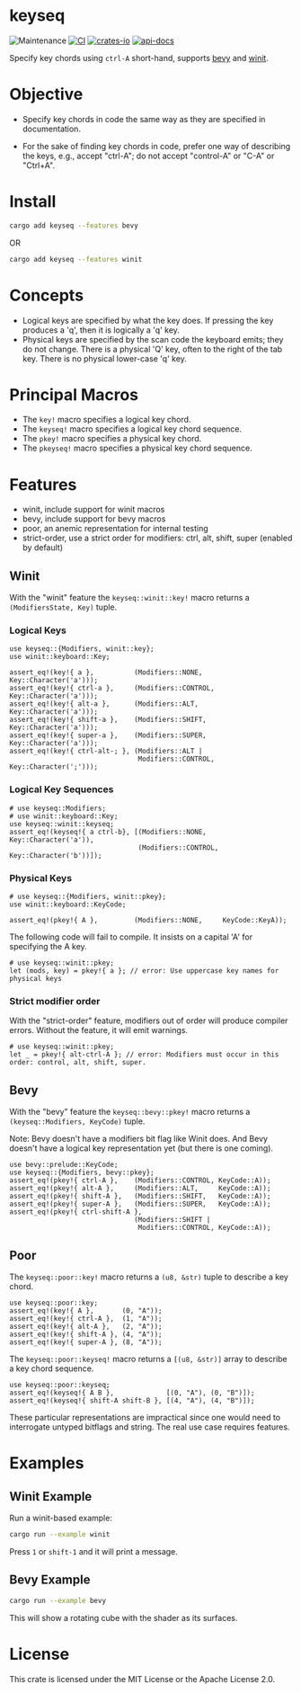 # keyseq
![Maintenance](https://img.shields.io/badge/maintenance-actively--developed-brightgreen.svg)
[![CI](https://github.com/shanecelis/keyseq/actions/workflows/rust.yml/badge.svg)](https://github.com/shanecelis/keyseq/actions)
  [![crates-io](https://img.shields.io/crates/v/keyseq.svg)](https://crates.io/crates/keyseq)
  [![api-docs](https://docs.rs/keyseq/badge.svg)](https://docs.rs/keyseq)

Specify key chords using `ctrl-A` short-hand, supports [bevy](https://bevyengine.org) and
[winit](https://github.com/rust-windowing/winit).

# Objective

* Specify key chords in code the same way as they are specified in
  documentation.

* For the sake of finding key chords in code, prefer one way of
  describing the keys, e.g., accept "ctrl-A"; do not accept "control-A" or "C-A"
  or "Ctrl+A".

# Install

``` sh
cargo add keyseq --features bevy
```

OR 

``` sh
cargo add keyseq --features winit
```

# Concepts

* Logical keys are specified by what the key does. If pressing the key produces
  a 'q', then it is logically a 'q' key.
* Physical keys are specified by the scan code the keyboard emits; they do
  not change. There is a physical 'Q' key, often to the right of the tab key.
  There is no physical lower-case 'q' key.
  
# Principal Macros

* The `key!` macro specifies a logical key chord.
* The `keyseq!` macro specifies a logical key chord sequence.
* The `pkey!` macro specifies a physical key chord.
* The `pkeyseq!` macro specifies a physical key chord sequence.

# Features

* winit, include support for winit macros
* bevy, include support for bevy macros
* poor, an anemic representation for internal testing
* strict-order, use a strict order for modifiers: ctrl, alt, shift, super (enabled by default)

## Winit

With the "winit" feature the `keyseq::winit::key!` macro returns a
`(ModifiersState, Key)` tuple.

### Logical Keys

```
use keyseq::{Modifiers, winit::key};
use winit::keyboard::Key;

assert_eq!(key!{ a },          (Modifiers::NONE,    Key::Character('a')));
assert_eq!(key!{ ctrl-a },     (Modifiers::CONTROL, Key::Character('a')));
assert_eq!(key!{ alt-a },      (Modifiers::ALT,     Key::Character('a')));
assert_eq!(key!{ shift-a },    (Modifiers::SHIFT,   Key::Character('a')));
assert_eq!(key!{ super-a },    (Modifiers::SUPER,   Key::Character('a')));
assert_eq!(key!{ ctrl-alt-; }, (Modifiers::ALT |
                                Modifiers::CONTROL, Key::Character(';')));
```

### Logical Key Sequences
```
# use keyseq::Modifiers;
# use winit::keyboard::Key;
use keyseq::winit::keyseq;
assert_eq!(keyseq!{ a ctrl-b}, [(Modifiers::NONE,    Key::Character('a')),
                                (Modifiers::CONTROL, Key::Character('b'))]);
```

### Physical Keys

```
# use keyseq::{Modifiers, winit::pkey};
use winit::keyboard::KeyCode;

assert_eq!(pkey!{ A },         (Modifiers::NONE,     KeyCode::KeyA));
```

The following code will fail to compile. It insists on a capital 'A' for
specifying the A key.

```compile_fail
# use keyseq::winit::pkey;
let (mods, key) = pkey!{ a }; // error: Use uppercase key names for physical keys
```

### Strict modifier order

With the "strict-order" feature, modifiers out of order will produce compiler
errors. Without the feature, it will emit warnings.

```compile_fail
# use keyseq::winit::pkey;
let _ = pkey!{ alt-ctrl-A }; // error: Modifiers must occur in this order: control, alt, shift, super.
```

## Bevy

With the "bevy" feature the `keyseq::bevy::pkey!` macro returns a
`(keyseq::Modifiers, KeyCode)` tuple.

Note: Bevy doesn't have a modifiers bit flag like Winit does. And Bevy doesn't
have a logical key representation yet (but there is one coming).

```
use bevy::prelude::KeyCode;
use keyseq::{Modifiers, bevy::pkey};
assert_eq!(pkey!{ ctrl-A },    (Modifiers::CONTROL, KeyCode::A));
assert_eq!(pkey!{ alt-A },     (Modifiers::ALT,     KeyCode::A));
assert_eq!(pkey!{ shift-A },   (Modifiers::SHIFT,   KeyCode::A));
assert_eq!(pkey!{ super-A },   (Modifiers::SUPER,   KeyCode::A));
assert_eq!(pkey!{ ctrl-shift-A }, 
                               (Modifiers::SHIFT |
                                Modifiers::CONTROL, KeyCode::A));
```

## Poor

The `keyseq::poor::key!` macro returns a `(u8, &str)` tuple to describe a key chord.

```
use keyseq::poor::key;
assert_eq!(key!{ A },       (0, "A"));
assert_eq!(key!{ ctrl-A },  (1, "A"));
assert_eq!(key!{ alt-A },   (2, "A"));
assert_eq!(key!{ shift-A }, (4, "A"));
assert_eq!(key!{ super-A }, (8, "A"));
```

The `keyseq::poor::keyseq!` macro returns a `[(u8, &str)]` array to describe a key
chord sequence.

```
use keyseq::poor::keyseq;
assert_eq!(keyseq!{ A B },             [(0, "A"), (0, "B")]);
assert_eq!(keyseq!{ shift-A shift-B }, [(4, "A"), (4, "B")]);
```

These particular representations are impractical since one would need to
interrogate untyped bitflags and string. The real use case requires features.

# Examples

## Winit Example
Run a winit-based example:

``` sh
cargo run --example winit
```

Press `1` or `shift-1` and it will print a message.

## Bevy Example

``` sh
cargo run --example bevy
```

This will show a rotating cube with the shader as its surfaces.

# License

This crate is licensed under the MIT License or the Apache License 2.0.

